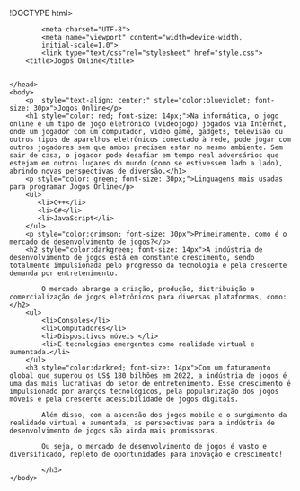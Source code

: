 !DOCTYPE html>
<html lang="pt-BR">
    <head>        
        
            <meta charset="UTF-8">
            <meta name="viewport" content="width=device-width,
            initial-scale=1.0">
            <link type="text/css"rel="stylesheet" href="style.css">
        <title>Jogos Online</title>

    
    </head>
    <body>
        <p  style="text-align: center;" style="color:blueviolet; font-size: 30px">Jogos Online</p>
        <h1 style="color: red; font-size: 14px;">Na informática, o jogo online é um tipo de jogo eletrônico (videojogo) jogados via Internet, onde um jogador com um computador, vídeo game, gadgets, televisão ou outros tipos de aparelhos eletrônicos conectado à rede, pode jogar com outros jogadores sem que ambos precisem estar no mesmo ambiente. Sem sair de casa, o jogador pode desafiar em tempo real adversários que estejam em outros lugares do mundo (como se estivessem lado a lado), abrindo novas perspectivas de diversão.</h1>
        <p style="color: green; font-size: 30px;">Linguagens mais usadas para programar Jogos Online</p>
        <ul>
           <li>C++</li>
           <li>C#</li>
           <li>JavaScript</li>
        </ul>
        <p style="color:crimson; font-size: 30px">Primeiramente, como é o mercado de desenvolvimento de jogos?</p>
        <h2 style="color:darkgreen; font-size: 14px">A indústria de desenvolvimento de jogos está em constante crescimento, sendo totalmente impulsionada pelo progresso da tecnologia e pela crescente demanda por entretenimento. 

            O mercado abrange a criação, produção, distribuição e comercialização de jogos eletrônicos para diversas plataformas, como:</h2>
        <ul>
            <li>Consoles</li>
            <li>Computadores</li>
            <li>Dispositivos móveis </li>
            <li>E tecnologias emergentes como realidade virtual e aumentada.</li>
        </ul>
        <h3 style="color:darkred; font-size: 14px">Com um faturamento global que superou os US$ 180 bilhões em 2022, a indústria de jogos é uma das mais lucrativas do setor de entretenimento. Esse crescimento é impulsionado por avanços tecnológicos, pela popularização dos jogos móveis e pela crescente acessibilidade de jogos digitais.
            
            Além disso, com a ascensão dos jogos mobile e o surgimento da realidade virtual e aumentada, as perspectivas para a indústria de desenvolvimento de jogos são ainda mais promissoras.
            
            Ou seja, o mercado de desenvolvimento de jogos é vasto e diversificado, repleto de oportunidades para inovação e crescimento!
            
            </h3>
    </body>


</html>
